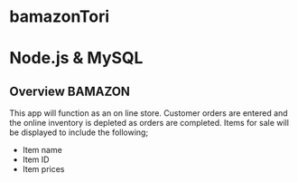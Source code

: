 # bamazonTori
# Node.js & MySQL

## Overview BAMAZON	
This app will function as an on line store. Customer orders are entered and the online inventory is depleted as orders are completed. Items for sale will be displayed to include the following;
-	Item name
-	Item ID
-	Item prices

